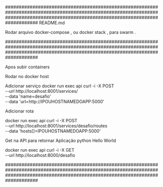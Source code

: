 ####################################################################################################################################################################################
README.md

Rodar arquivo docker-compose , ou docker stack , para swarm .

####################################################################################################################################################################################

Apos subir containers 

Rodar no docker host 

Adicionar serviço 
docker run exec api curl -i -X POST \
  --url http://localhost:8001/services/ \
  --data 'name=desafio' \
  --data 'url=http://IPOUHOSTNAMEDOAPP:5000'

Adicionar rota 

docker run exec api curl -i -X POST \
  --url http://localhost:8001/services/desafio/routes \
  --data 'hosts[]=IPOUHOSTNAMEDOAPP:5000'


Get na API para retornar Aplicação python Hello World

docker run exec api curl -i -X GET \
  --url http://localhost:8000/desafio

####################################################################################################################################################################################

